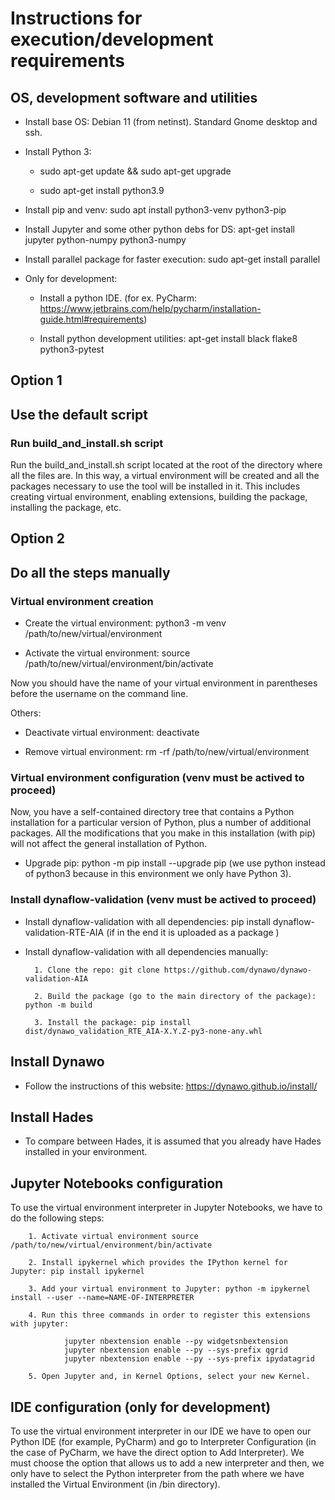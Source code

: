 
# Instructions for execution/development requirements

## OS, development software and utilities

- Install base OS: Debian 11 (from netinst). Standard Gnome desktop and ssh.

- Install Python 3: 

	- sudo apt-get update && sudo apt-get upgrade

	- sudo apt-get install python3.9

- Install pip and venv: sudo apt install python3-venv python3-pip

- Install Jupyter and some other python debs for DS: apt-get install jupyter python-numpy python3-numpy

- Install parallel package for faster execution: sudo apt-get install parallel

- Only for development:

	- Install a python IDE. (for ex. PyCharm: https://www.jetbrains.com/help/pycharm/installation-guide.html#requirements)

	- Install python development utilities: apt-get install black flake8 python3-pytest
	

## Option 1
## Use the default script 

### Run build_and_install.sh script
Run the build_and_install.sh script located at the root of the directory where all the files are. In this way, a virtual environment will be created and all the packages necessary to use the tool will be installed in it. This includes creating virtual environment, enabling extensions, building the package, installing the package, etc. 


## Option 2
## Do all the steps manually 

### Virtual environment creation

- Create the virtual environment: python3 -m venv /path/to/new/virtual/environment

- Activate the virtual environment: source /path/to/new/virtual/environment/bin/activate

Now you should have the name of your virtual environment in parentheses before the username on the command line.

Others:

- Deactivate virtual environment: deactivate

- Remove virtual environment: rm -rf /path/to/new/virtual/environment


### Virtual environment configuration (venv must be actived to proceed)

Now, you have a self-contained directory tree that contains a Python installation for a particular version of Python, plus a number of additional packages. All the modifications that you make in this installation (with pip) will not affect the general installation of Python.

- Upgrade pip: python -m pip install --upgrade pip (we use python instead of python3 because in this environment we only have Python 3).

### Install dynaflow-validation (venv must be actived to proceed)

- Install dynaflow-validation with all dependencies: pip install dynaflow-validation-RTE-AIA (if in the end it is uploaded as a package )

- Install dynaflow-validation with all dependencies manually:

        1. Clone the repo: git clone https://github.com/dynawo/dynawo-validation-AIA
	
        2. Build the package (go to the main directory of the package): python -m build
	
        3. Install the package: pip install dist/dynawo_validation_RTE_AIA-X.Y.Z-py3-none-any.whl


## Install Dynawo

- Follow the instructions of this website: https://dynawo.github.io/install/


## Install Hades

- To compare between Hades, it is assumed that you already have Hades installed in your environment.
	

## Jupyter Notebooks configuration

To use the virtual environment interpreter in Jupyter Notebooks, we have to do the following steps:

        1. Activate virtual environment source /path/to/new/virtual/environment/bin/activate

        2. Install ipykernel which provides the IPython kernel for Jupyter: pip install ipykernel

        3. Add your virtual environment to Jupyter: python -m ipykernel install --user --name=NAME-OF-INTERPRETER

        4. Run this three commands in order to register this extensions with jupyter: 
        	
                jupyter nbextension enable --py widgetsnbextension
                jupyter nbextension enable --py --sys-prefix qgrid
                jupyter nbextension enable --py --sys-prefix ipydatagrid

        5. Open Jupyter and, in Kernel Options, select your new Kernel.


## IDE configuration (only for development)
	
To use the virtual environment interpreter in our IDE we have to open our Python IDE (for example, PyCharm) and go to Interpreter Configuration (in the case of PyCharm, we have the direct option to Add Interpreter). We must choose the option that allows us to add a new interpreter and then, we only have to select the Python interpreter from the path where we have installed the Virtual Environment (in /bin directory).

